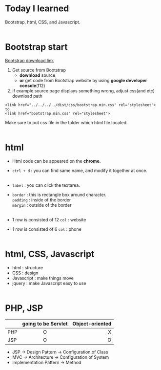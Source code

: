 # Today I learned
Bootstrap, html, CSS, and Javascript.<br><br>

# Bootstrap start
[Bootstrap download link](https://getbootstrap.com/)
1. Get source from Bootstrap
    * **download** source 
    * **or** get code from Bootstrap website by using **google developer console**(f12)
2. If example source page displays something wrong, adjust css(and etc) download path
```
<link href="../../../../dist/css/bootstrap.min.css" rel="stylesheet">
to
<link href="bootstrap.min.css" rel="stylesheet">
```
Make sure to put css file in the folder which html file located.<br><br>

# html
- Html code can be appeared on the **chrome.**<br>
- `ctrl + d` : you can find same name, and modify it together at once.<br><br>

- `label` : you can click the textarea.<br>
- `border` : this is rectangle box around character.<br>
  `padding` : inside of the border<br>
  `margin` : outside of the border<br><br>
  
-  1 row is consisted of 12 `col` : website <br>
-  1 row is consisted of 6 `col` : phone <br><br>
                          
# html, CSS, Javascript
- html : structure
- CSS : design
- Javascript : make things move
- jquery : make Javascript easy to use<br><br>

# PHP, JSP 
|        | going to be Servlet | Object-oriented |
| :----- | :-----------------: | --------------: |
| PHP    |         O        |     X         |
| JSP    |         O        |     O         |

* JSP -> Design Pattern -> Configuration of Class
* MVC -> Architecture -> Configuration of System
* Implementation Pattern -> Method

